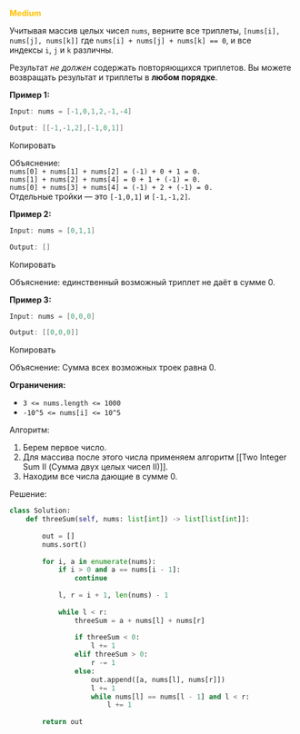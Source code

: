 <span style="color:rgb(255, 192, 0)">**Medium**</span> 

Учитывая массив целых чисел `nums`, верните все триплеты, `[nums[i], nums[j], nums[k]]` где `nums[i] + nums[j] + nums[k] == 0`, и все индексы `i`, `j` и `k` различны.

Результат _не должен_ содержать повторяющихся триплетов. Вы можете возвращать результат и триплеты в **любом порядке**.

**Пример 1:**

```java
Input: nums = [-1,0,1,2,-1,-4]

Output: [[-1,-1,2],[-1,0,1]]
```

Копировать

Объяснение:  
`nums[0] + nums[1] + nums[2] = (-1) + 0 + 1 = 0.`  
`nums[1] + nums[2] + nums[4] = 0 + 1 + (-1) = 0.`  
`nums[0] + nums[3] + nums[4] = (-1) + 2 + (-1) = 0.`  
Отдельные тройки — это `[-1,0,1]` и `[-1,-1,2]`.

**Пример 2:**

```java
Input: nums = [0,1,1]

Output: []
```

Копировать

Объяснение: единственный возможный триплет не даёт в сумме 0.

**Пример 3:**

```java
Input: nums = [0,0,0]

Output: [[0,0,0]]
```

Копировать

Объяснение: Сумма всех возможных троек равна 0.

**Ограничения:**

- `3 <= nums.length <= 1000`
- `-10^5 <= nums[i] <= 10^5`


Алгоритм:
1. Берем первое число.
2. Для массива после этого числа применяем алгоритм [[Two Integer Sum II (Сумма двух целых чисел II)]].
3. Находим все числа дающие в сумме 0.

Решение:

```python
class Solution:  
    def threeSum(self, nums: list[int]) -> list[list[int]]:  
  
        out = []  
        nums.sort()  
  
        for i, a in enumerate(nums):  
            if i > 0 and a == nums[i - 1]:  
                continue  
  
            l, r = i + 1, len(nums) - 1  
  
            while l < r:  
                threeSum = a + nums[l] + nums[r]  
  
                if threeSum < 0:  
                    l += 1  
                elif threeSum > 0:  
                    r -= 1  
                else:  
                    out.append([a, nums[l], nums[r]])  
                    l += 1  
                    while nums[l] == nums[l - 1] and l < r:  
                        l += 1  
  
        return out  
```